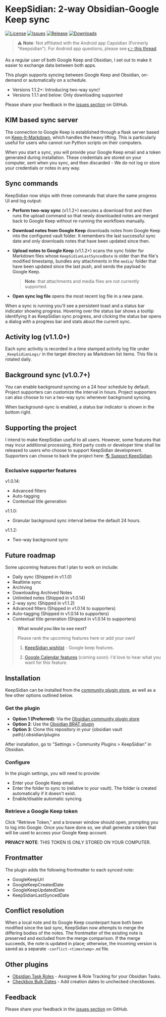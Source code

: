 # KeepSidian: 2-way Obsidian-Google Keep sync

[![License](https://img.shields.io/github/license/lc0rp/KeepSidian?style=flat-square)](LICENSE)
[![Issues](https://img.shields.io/github/issues/lc0rp/KeepSidian?style=flat-square)](https://github.com/lc0rp/KeepSidian/issues)
[![Release](https://img.shields.io/github/v/release/lc0rp/KeepSidian?style=flat-square)](https://github.com/lc0rp/KeepSidian/releases)
[![Downloads](https://img.shields.io/github/downloads/lc0rp/KeepSidian/total?style=flat-square)](https://github.com/lc0rp/KeepSidian/releases)

> ⚠️ **Note**: Not affiliated with the Android app Capsidian (Formerly "Keepsidian").
> For Android app questions, please see
> [👉 this thread](https://forum.obsidian.md/t/app-keepsidian/101491/15).

As a regular user of both Google Keep and Obsidian, I set out to make it easier to
exchange data between both apps.

This plugin supports syncing between Google Keep and Obsidian, on-demand or
automatically on a schedule.
- Versions 1.1.2+: Introducing two-way sync!
- Versions 1.1.1 and below: Only downloading supported

Please share your feedback in the
[issues section](https://github.com/lc0rp/KeepSidian/issues) on GitHub.

## KIM based sync server

The connection to Google Keep is established through a flask server based on
[Keep-It-Markdown](https://github.com/djsudduth/keep-it-markdown), which handles
the heavy lifting. This is particularly useful for users who cannot run Python
scripts on their computers.

When you start a sync, you will provide your Google Keep email and a token
generated during installation. These credentials are stored on your computer,
sent when you sync, and then discarded - We do not log or store your
credentials or notes in any way.

## Sync commands

KeepSidian now ships with three commands that share the same progress UI and log
output:

- **Perform two-way sync** (v1.1.2+) executes a download first and then runs the upload
  command so that newly downloaded notes are merged back to Google Keep without
  re-running the workflows manually.

- **Download notes from Google Keep** downloads notes from Google Keep into the
  configured vault folder. It remembers the last successful sync date and only
  downloads notes that have been updated since then.

- **Upload notes to Google Keep** (v1.1.2+) scans the sync folder for Markdown files whose
  `KeepSidianLastSyncedDate` is older than the file's modified timestamp,
  bundles any attachments in the `media/` folder that have been updated since
  the last push, and sends the payload to Google Keep.
  > **Note**: that attachments and media files are not currently supported.

- **Open sync log file** opens the most recent log file in a new pane.

When a sync is running you'll see a persistent toast and a status bar indicator
showing progress. Hovering over the status bar shows a tooltip identifying it as
KeepSidian sync progress, and clicking the status bar opens a dialog with a
progress bar and stats about the current sync.

## Activity log (v1.1.0+)

Each sync activitiy is recorded in a time stamped activity log file under
`_KeepSidianLogs/` in the target directory as Markdown list items. This file is
rotated daily.

## Background sync (v1.0.7+)

You can enable background syncing on a 24 hour schedule by
default. Project supporters can customize the interval in hours.
Project supporters can also choose to run a two-way sync whenever background syncing.

When background-sync is enabled, a status bar indicator is shown in the bottom right.

## Supporting the project

I intend to make KeepSidian useful to all users. However, some features that may incur additional processing, third party costs or developer time shall be released to users who choose to support KeepSidian development. Supporters can choose to back the project here: [🌎 Support KeepSidian](https://keepsidian.lc0rp.com/subscribe).

### Exclusive supporter features

v1.0.14:

- Advanced filters
- Auto-tagging
- Contextual title generation

v1.1.0:

- Granular background sync interval below the default 24 hours.

v1.1.2:

- Two-way background sync

## Future roadmap

Some upcoming features that I plan to work on include:

- Daily sync (Shipped in v1.1.0)
- Realtime sync
- Archiving
- Downloading Archived Notes
- Unlimited notes (Shipped in v1.0.14)
- 2-way sync (Shipped in v1.1.2)
- Advanced filters (Shipped in v1.0.14 to supporters)
- Auto-tagging (Shipped in v1.0.14 to supporters)
- Contextual title generation (Shipped in v1.0.14 to supporters)

> **What would you like to see next?**
>
> Please rank the upcoming features here or add your own!
>
> 1. [KeepSidian wishlist](https://umh39lhux3j.typeform.com/to/NKbRukRg) - Google
> keep features.
>
> 2. [Google Calendar features](https://umh39lhux3j.typeform.com/to/WuDedfWN)
> (coming soon): I'd love to hear what you want for this feature.

## Installation

KeepSidian can be installed from the
[community plugin store](https://obsidian.md/plugins?id=keepsidian), as well as a
few other options outlined below.

### Get the plugin

- **Option 1 (Preferred)**: Via the
  [Obsidian community plugin store](https://obsidian.md/plugins?id=keepsidian)
- **Option 2**: Use the
  [Obsidian BRAT plugin](https://github.com/TfTHacker/obsidian42-brat)
- **Option 3**: Clone this repository in your
  {obsidian vault path}/.obsidian/plugins

After installation, go to "Settings > Community Plugins > KeepSidian" in Obsidian.

### Configure

In the plugin settings, you will need to provide:

- Enter your Google Keep email.
- Enter the folder to sync to (relative to your vault). The folder is created
  automatically if it doesn't exist.
- Enable/disable automatic syncing.

### Retrieve a Google Keep token

Click "Retrieve Token," and a browser window should open, prompting you to log
into Google. Once you have done so, we shall generate a token that will be used
to access your Google Keep account.

**PRIVACY NOTE**: THIS TOKEN IS ONLY STORED ON YOUR COMPUTER.

## Frontmatter

The plugin adds the following frontmatter to each synced note:

- GoogleKeepUrl
- GoogleKeepCreatedDate
- GoogleKeepUpdatedDate
- KeepSidianLastSyncedDate

## Conflict resolution

When a local note and its Google Keep counterpart have both been modified since
the last sync, KeepSidian now attempts to merge the differing bodies of the
notes. The frontmatter of the existing note is preserved and excluded from the
merge comparison. If the merge succeeds, the note is updated in place;
otherwise, the incoming version is saved as a separate `-conflict-<timestamp>.md`
file.

## Other plugins

- [Obsidian Task Roles](https://github.com/lc0rp/obsidian-task-roles/) - Assignee & Role Tracking for your Obsidian Tasks.
- [Checkbox Bulk Dates](https://github.com/lc0rp/obsidian-checkbox-bulk-dates) - Add creation dates to unchecked checkboxes.

## Feedback

Please share your feedback in the [issues section](https://github.com/lc0rp/KeepSidian/issues) on GitHub.

